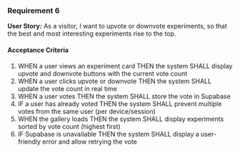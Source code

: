 
### Requirement 6

**User Story:** As a visitor, I want to upvote or downvote experiments, so that the best and most interesting experiments rise to the top.

#### Acceptance Criteria

1. WHEN a user views an experiment card THEN the system SHALL display upvote and downvote buttons with the current vote count
2. WHEN a user clicks upvote or downvote THEN the system SHALL update the vote count in real time
3. WHEN a user votes THEN the system SHALL store the vote in Supabase
4. IF a user has already voted THEN the system SHALL prevent multiple votes from the same user (per device/session)
5. WHEN the gallery loads THEN the system SHALL display experiments sorted by vote count (highest first)
6. IF Supabase is unavailable THEN the system SHALL display a user-friendly error and allow retrying the vote 